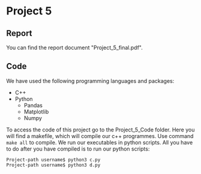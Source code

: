 # Project 5

## Report

You can find the report document "Project_5_final.pdf".

## Code

We have used the following programming languages and packages: <br />

- C++
- Python
  - Pandas
  - Matplotlib
  - Numpy

To access the code of this project go to the Project_5_Code folder. Here you will find a makefile, which will compile our c++ programmes. Use command `make all` to compile. We run our executables in python scripts. All you have to do after you have compiled is to run our python scripts:

```terminal
Project-path username$ python3 c.py
Project-path username$ python3 d.py
 ```
